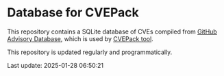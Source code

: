 # Database for CVEPack

This repository contains a SQLite database of CVEs compiled from [GitHub Advisory Database](https://github.com/github/advisory-database), which is used by [CVEPack tool](https://github.com/1franck/cvepack).

This repository is updated regularly and programmatically.

Last update: 2025-01-28 06:50:21
